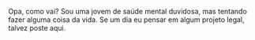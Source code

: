 Opa, como vai? 
Sou uma jovem de saúde mental duvidosa, mas tentando fazer alguma coisa da vida.
Se um dia eu pensar em algum projeto legal, talvez poste aqui.
